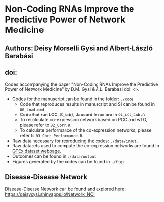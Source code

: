 # Non-Coding RNAs Improve the Predictive Power of Network Medicine
## Authors: Deisy Morselli Gysi and Albert-László Barabási
## doi:


Codes accompanying the paper "Non-Coding RNAs Improve the Predictive Power of Network Medicine" by D.M. Gysi & A.L. Barabasi doi: \<\>.

-   Codes for the manuscript can be found in the folder: `./code`
    -   Code that reproduces results in manuscript and SI can be found in `00_Load.qmd`
    -   Code that run LCC, S\_{ab}, Jaccard Index are in `01_LCC_Sab.R`
    -   To recalculate co-expression network based on PCC and wTO, please refer to `02_Corr.R`.
    -   To calculate performance of the co-expression networks, please refer to `03_Corr_Performance.R`.
-   Raw data necessary for reproducing the codes: `./data/input`.
-   Raw datasets used to compute the co-expression networks are found in [GTEx dataset webpage](https://www.gtexportal.org/home/datasets "GTEx dataset webpage").
-   Outcomes can be found in `./data/output`
-   Figures generated by the codes can be found in `./figs`


## Disease-Disease Network 
Disease-Disease Network can be found and explored here: https://deisygysi.shinyapps.io/Network_NCI
